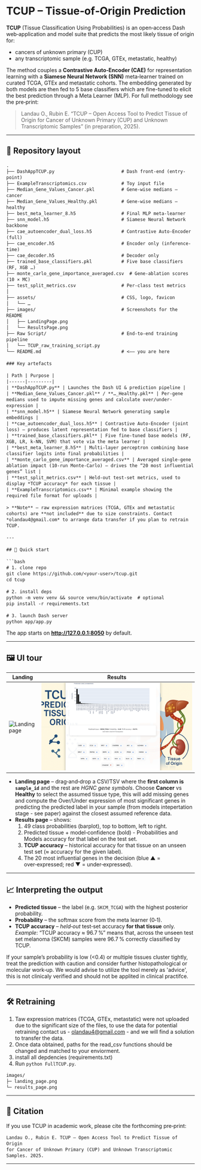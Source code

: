 # TCUP – Tissue‑of‑Origin Prediction

**TCUP** (Tissue Classification Using Probabilities) is an open‑access Dash web‑application and model suite that predicts the most likely tissue of origin for:

* cancers of unknown primary (CUP)  
* any transcriptomic sample (e.g. TCGA, GTEx, metastatic, healthy)

The method couples a **Contrastive Auto‑Encoder (CAE)** for representation learning with a **Siamese Neural Network (SNN)** meta‑learner trained on curated TCGA, GTEx and metastatic cohorts. The embedding generated by both models are then fed to 5 base classifiers which are fine-tuned to elicit the best prediction through a Meta Learner (MLP).   For full methodology see the pre‑print:

> Landau O., Rubin E. “TCUP – Open Access Tool to Predict Tissue of Origin for Cancer of Unknown Primary (CUP) and Unknown Transcriptomic Samples” (in preparation, 2025).

---

## 🌳 Repository layout

```text
.
├── DashAppTCUP.py                         # Dash front-end (entry-point)
├── ExampleTranscriptomics.csv             # Toy input file
├── Median_Gene_Values_Cancer.pkl          # Gene-wise medians – cancer
├── Median_Gene_Values_Healthy.pkl         # Gene-wise medians – healthy
├── best_meta_learner_8.h5                 # Final MLP meta-learner
├── snn_model.h5                           # Siamese Neural Network backbone
├── cae_autoencoder_dual_loss.h5           # Contrastive Auto-Encoder (full)
├── cae_encoder.h5                         # Encoder only (inference-time)
├── cae_decoder.h5                         # Decoder only
├── trained_base_classifiers.pkl           # Five base classifiers (RF, XGB …)
├── monte_carlo_gene_importance_averaged.csv  # Gene-ablation scores (10 × MC)
├── test_split_metrics.csv                 # Per-class test metrics
│
├── assets/                                # CSS, logo, favicon
│   └── …
├── images/                                # Screenshots for the README
│   ├── LandingPage.png
│   └── ResultsPage.png
├── Raw Script/                            # End-to-end training pipeline
│   └── TCUP_raw_training_script.py
└── README.md                              # <–– you are here

### Key artefacts

| Path | Purpose |
|------|---------|
| **DashAppTCUP.py** | Launches the Dash UI & prediction pipeline |
| **Median_Gene_Values_Cancer.pkl** / **…_Healthy.pkl** | Per-gene medians used to impute missing genes and calculate over/under-expression |
| **snn_model.h5** | Siamese Neural Network generating sample embeddings |
| **cae_autoencoder_dual_loss.h5** | Contrastive Auto-Encoder (joint loss) – produces latent representation fed to base classifiers |
| **trained_base_classifiers.pkl** | Five fine-tuned base models (RF, XGB, LR, k-NN, SVM) that vote via the meta learner |
| **best_meta_learner_8.h5** | Multi-layer perceptron combining base classifier logits into final probabilities |
| **monte_carlo_gene_importance_averaged.csv** | Averaged single-gene ablation impact (10-run Monte-Carlo) – drives the “20 most influential genes” list |
| **test_split_metrics.csv** | Held-out test-set metrics, used to display *TCUP accuracy* for each tissue |
| **ExampleTranscriptomics.csv** | Minimal example showing the required file format for uploads |

> **Note** – raw expression matrices (TCGA, GTEx and metastatic cohorts) are **not included** due to size constraints. Contact *olandau4@gmail.com* to arrange data transfer if you plan to retrain TCUP.

---

## 🚀 Quick start

```bash
# 1. clone repo
git clone https://github.com/<your‑user>/tcup.git
cd tcup

# 2. install deps
python -m venv venv && source venv/bin/activate  # optional
pip install -r requirements.txt

# 3. launch Dash server
python app/app.py
```

The app starts on **http://127.0.0.1:8050** by default.

---

## 🖼  UI tour

| Landing | Results |
|---------|---------|
| ![Landing page](images/LandingPage.png) | ![Results page](images/ResultsPage.png) |

* **Landing page** – drag‑and‑drop a CSV/TSV where the **first column is `sample_id`** and the rest are *HGNC gene symbols*. Choose **Cancer** vs **Healthy** to select the assumed tissue type, this will add missing genes and compute the Over/Under expression of most significant genes in predicting the predicted label in your sample (from models intepertation stage - see paper) against the closest assumed reference data.  
* **Results page** – shows:  
  1. 49 class probabilities (barplot), top to bottom, left to right.  
  2. Predicted tissue + model‑confidence (bold) - Probabilities and Models accuracy for that label on the test set.  
  3. **TCUP accuracy** – historical accuracy for that tissue on an unseen test set (≈ accuracy for the given label).  
  4. The 20 most influential genes in the decision (blue ▲ = over‑expressed; red ▼ = under‑expressed).

---

## 📈 Interpreting the output

* **Predicted tissue** – the label (e.g. `SKCM_TCGA`) with the highest posterior probability.  
* **Probability** – the softmax score from the meta learner (0‑1).  
* **TCUP accuracy** – *held‑out* test‑set accuracy **for that tissue** only.  
  *Example*: “TCUP accuracy ≈ 96.7 %” means that, across the unseen test set melanoma (SKCM) samples were 96.7 %  correctly classified by TCUP.

If your sample’s probability is low (<0.4) or multiple tissues cluster tightly, treat the prediction with caution and consider further histopathological or molecular work‑up. We would advise to utilize the tool merely as 'advice', this is not clinicaly verified and should not be applited in clinical practifce.  

---

## 🛠  Retraining

1. Taw expression matrices (TCGA, GTEx, metastatic) were not uploaded due to the significant size of the files, to use the data for potential retraining contact us - olandau4@gmail.com - and we will find a solution to transfer the data. 
2. Once data obtained, paths for the read_csv functions should be changed and matched to your enviorment.
3. install all depdencies (requirements.txt)
4. Run `python FullTCUP.py`.  


```
images/
├─ landing_page.png
└─ results_page.png
```
---

## 📜 Citation

If you use TCUP in academic work, please cite the forthcoming pre‑print:

```
Landau O., Rubin E. TCUP – Open Access Tool to Predict Tissue of Origin
for Cancer of Unknown Primary (CUP) and Unknown Transcriptomic Samples. 2025.
```

---
